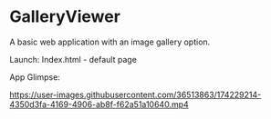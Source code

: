 # GalleryViewer
A basic web application with an image gallery option.

Launch:
Index.html - default page

App Glimpse:




https://user-images.githubusercontent.com/36513863/174229214-4350d3fa-4169-4906-ab8f-f62a51a10640.mp4
